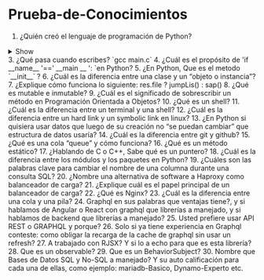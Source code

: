 # Prueba-de-Conocimientos

01. ¿Quién creó el lenguaje de programación de Python?
<details>
  <summary>Show</summary>
  Python fue creado por <b>Guido van Rossum</b>, un programador holandés a finales de los 80 y principio de los 90.
</details>
3. ¿Qué pasa cuando escribes? `gcc main.c`
4. ¿Cuál es el propósito de 'if __name__ '==' __main __ ': `en Python?
5. ¿En Python, Que es el metodo `__init__` ?
6. ¿Cuál es la diferencia entre una clase y un “objeto o instancia”?
7. ¿Explique cómo funciona lo siguiente: res.file ? jumpLis() : sap()
8. ¿Qué es mutable e inmutable?
9. ¿Cuál es el significado de sobrescribir un método en Programación Orientada a Objetos?
10. ¿Qué es un shell?
11. ¿Cuál es la diferencia entre un terminal y una shell?
12. ¿Cuál es la diferencia entre un hard link y un symbolic link en linux?
13. ¿En Python si quisiera usar datos que luego de su creación no “se puedan cambiar” que estructura de datos usaría?
14. ¿Cuál es la diferencia entre git y github?
15. ¿Qué es una cola “queue” y cómo funciona?
16. ¿Qué es un método estático?
17. ¿Hablando de C o C++, Sabe qué es un puntero?
18. ¿Cuál es la diferencia entre los módulos y los paquetes en Python?
19. ¿Cuáles son las palabras clave para cambiar el nombre de una columna durante una consulta SQL?
20. ¿Nombre una alternativa de software a Haproxy como balanceador de carga?
21. ¿Explique cuál es el papel principal de un balanceador de carga?
22. ¿Qué es Nginx?
23. ¿Cuál es la diferencia entre una cola y una pila?
24. Graphql en sus palabras que ventajas tiene?, y si hablamos de Angular o React con graphql que librerías a manejado, y si hablamos de backend que librerías a manejado?
25. Usted prefiere usar API REST o GRAPHQL y porque?
26. Solo si ya tiene experiencia en Graphql conteste: como obligar la recarga de la cache de graphql sin usar un refresh?
27. A trabajado con RJSX? Y si lo a echo para que es esta librería?
28. Que es un observable?
29. Que es un BehaviorSubject?
30. Nombre que Bases de Datos SQL y No-SQL a manejado? Y su auto calificación para cada una de ellas, como ejemplo: mariadb-Basico, Dynamo-Experto etc.
